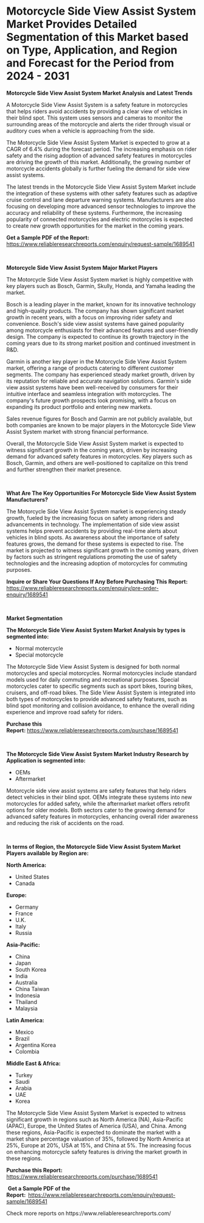 <p><h1>Motorcycle Side View Assist System Market Provides Detailed Segmentation of this Market based on Type, Application, and Region and Forecast for the Period from 2024 - 2031</h1></p><p><strong>Motorcycle Side View Assist System Market Analysis and Latest Trends</strong></p>
<p><p>A Motorcycle Side View Assist System is a safety feature in motorcycles that helps riders avoid accidents by providing a clear view of vehicles in their blind spot. This system uses sensors and cameras to monitor the surrounding areas of the motorcycle and alerts the rider through visual or auditory cues when a vehicle is approaching from the side.</p><p>The Motorcycle Side View Assist System Market is expected to grow at a CAGR of 6.4% during the forecast period. The increasing emphasis on rider safety and the rising adoption of advanced safety features in motorcycles are driving the growth of this market. Additionally, the growing number of motorcycle accidents globally is further fueling the demand for side view assist systems.</p><p>The latest trends in the Motorcycle Side View Assist System Market include the integration of these systems with other safety features such as adaptive cruise control and lane departure warning systems. Manufacturers are also focusing on developing more advanced sensor technologies to improve the accuracy and reliability of these systems. Furthermore, the increasing popularity of connected motorcycles and electric motorcycles is expected to create new growth opportunities for the market in the coming years.</p></p>
<p><strong>Get a Sample PDF of the Report:&nbsp;</strong> <a href="https://www.reliableresearchreports.com/enquiry/request-sample/1689541">https://www.reliableresearchreports.com/enquiry/request-sample/1689541</a></p>
<p>&nbsp;</p>
<p><strong>Motorcycle Side View Assist System Major Market Players</strong></p>
<p><p>The Motorcycle Side View Assist System market is highly competitive with key players such as Bosch, Garmin, Skully, Honda, and Yamaha leading the market. </p><p>Bosch is a leading player in the market, known for its innovative technology and high-quality products. The company has shown significant market growth in recent years, with a focus on improving rider safety and convenience. Bosch's side view assist systems have gained popularity among motorcycle enthusiasts for their advanced features and user-friendly design. The company is expected to continue its growth trajectory in the coming years due to its strong market position and continued investment in R&D.</p><p>Garmin is another key player in the Motorcycle Side View Assist System market, offering a range of products catering to different customer segments. The company has experienced steady market growth, driven by its reputation for reliable and accurate navigation solutions. Garmin's side view assist systems have been well-received by consumers for their intuitive interface and seamless integration with motorcycles. The company's future growth prospects look promising, with a focus on expanding its product portfolio and entering new markets.</p><p>Sales revenue figures for Bosch and Garmin are not publicly available, but both companies are known to be major players in the Motorcycle Side View Assist System market with strong financial performance.</p><p>Overall, the Motorcycle Side View Assist System market is expected to witness significant growth in the coming years, driven by increasing demand for advanced safety features in motorcycles. Key players such as Bosch, Garmin, and others are well-positioned to capitalize on this trend and further strengthen their market presence.</p></p>
<p>&nbsp;</p>
<p><strong>What Are The Key Opportunities For Motorcycle Side View Assist System Manufacturers?</strong></p>
<p><p>The Motorcycle Side View Assist System market is experiencing steady growth, fueled by the increasing focus on safety among riders and advancements in technology. The implementation of side view assist systems helps prevent accidents by providing real-time alerts about vehicles in blind spots. As awareness about the importance of safety features grows, the demand for these systems is expected to rise. The market is projected to witness significant growth in the coming years, driven by factors such as stringent regulations promoting the use of safety technologies and the increasing adoption of motorcycles for commuting purposes.</p></p>
<p><strong>Inquire or Share Your Questions If Any Before Purchasing This Report:</strong> <a href="https://www.reliableresearchreports.com/enquiry/pre-order-enquiry/1689541">https://www.reliableresearchreports.com/enquiry/pre-order-enquiry/1689541</a></p>
<p>&nbsp;</p>
<p><strong>Market Segmentation</strong></p>
<p><strong>The Motorcycle Side View Assist System Market Analysis by types is segmented into:</strong></p>
<p><ul><li>Normal motercycle</li><li>Special motorcycle</li></ul></p>
<p><p>The Motorcycle Side View Assist System is designed for both normal motorcycles and special motorcycles. Normal motorcycles include standard models used for daily commuting and recreational purposes. Special motorcycles cater to specific segments such as sport bikes, touring bikes, cruisers, and off-road bikes. The Side View Assist System is integrated into both types of motorcycles to provide advanced safety features, such as blind spot monitoring and collision avoidance, to enhance the overall riding experience and improve road safety for riders.</p></p>
<p><strong>Purchase this Report:&nbsp;</strong><a href="https://www.reliableresearchreports.com/purchase/1689541">https://www.reliableresearchreports.com/purchase/1689541</a></p>
<p>&nbsp;</p>
<p><strong>The Motorcycle Side View Assist System Market Industry Research by Application is segmented into:</strong></p>
<p><ul><li>OEMs</li><li>Aftermarket</li></ul></p>
<p><p>Motorcycle side view assist systems are safety features that help riders detect vehicles in their blind spot. OEMs integrate these systems into new motorcycles for added safety, while the aftermarket market offers retrofit options for older models. Both sectors cater to the growing demand for advanced safety features in motorcycles, enhancing overall rider awareness and reducing the risk of accidents on the road.</p></p>
<p>&nbsp;</p>
<p><strong>In terms of Region, the Motorcycle Side View Assist System Market Players available by Region are:</strong></p>
<p>
    <p> <strong> North America: </strong>
        <ul>
            <li>United States</li>
            <li>Canada</li>
        </ul>
        </p> 
    <p> <strong> Europe: </strong>
        <ul>
            <li>Germany</li>
            <li>France</li>
            <li>U.K.</li>
            <li>Italy</li>
            <li>Russia</li>
        </ul>
        </p> 
    <p> <strong> Asia-Pacific: </strong>
        <ul>
            <li>China</li>
            <li>Japan</li>
            <li>South Korea</li>
            <li>India</li>
            <li>Australia</li>
            <li>China Taiwan</li>
            <li>Indonesia</li>
            <li>Thailand</li>
            <li>Malaysia</li>
        </ul>
        </p> 
    <p> <strong> Latin America: </strong>
        <ul>
            <li>Mexico</li>
            <li>Brazil</li>
            <li>Argentina Korea</li>
            <li>Colombia</li>
        </ul>
        </p> 
    <p> <strong> Middle East & Africa: </strong>
        <ul>
            <li>Turkey</li>
            <li>Saudi</li>
            <li>Arabia</li>
            <li>UAE</li>
            <li>Korea</li>
        </ul>
    </p>
    </p>
<p><p>The Motorcycle Side View Assist System Market is expected to witness significant growth in regions such as North America (NA), Asia-Pacific (APAC), Europe, the United States of America (USA), and China. Among these regions, Asia-Pacific is expected to dominate the market with a market share percentage valuation of 35%, followed by North America at 25%, Europe at 20%, USA at 15%, and China at 5%. The increasing focus on enhancing motorcycle safety features is driving the market growth in these regions.</p></p>
<p><strong>Purchase this Report: </strong><a href="https://www.reliableresearchreports.com/purchase/1689541">https://www.reliableresearchreports.com/purchase/1689541</a></p>
<p>&nbsp;<strong>Get a Sample PDF of the Report:&nbsp;&nbsp;</strong><a href="https://www.reliableresearchreports.com/enquiry/request-sample/1689541">https://www.reliableresearchreports.com/enquiry/request-sample/1689541</a></p>
<p><strong></strong></p>
<p>Check more reports on https://www.reliableresearchreports.com/</p>
